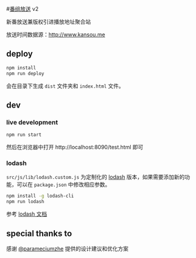#[番组放送](http://bgmlist.com/) v2

新番放送兼版权引进播放地址聚合站

放送时间数据源：http://www.kansou.me

## deploy

```sh
npm install
npm run deploy
```

会在目录下生成 `dist` 文件夹和 `index.html` 文件。

## dev

### live development

```sh
npm run start
```

然后在浏览器中打开 http://localhost:8090/test.html 即可

### lodash

`src/js/lib/lodash.custom.js` 为定制化的 [lodash](https://lodash.com/) 版本，如果需要添加新的功能，可以在 `package.json` 中修改相应参数。

```sh
npm install -g lodash-cli
npm run lodash
```

参考 [lodash 文档](https://lodash.com/custom-builds)

## special thanks to
感谢 [@parameciumzhe](https://twitter.com/parameciumzhe) 提供的设计建议和优化方案
